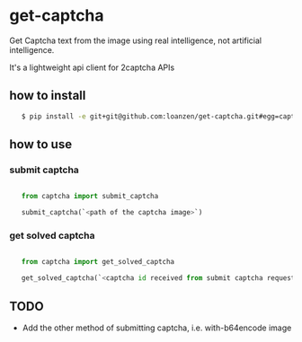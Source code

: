 # get-captcha

  Get Captcha text from the image using real intelligence, not artificial intelligence.

  It's a lightweight api client for 2captcha APIs


## how to install

```bash
   $ pip install -e git+git@github.com:loanzen/get-captcha.git#egg=captcha
```


## how to use

### submit captcha

```python

   from captcha import submit_captcha

   submit_captcha(`<path of the captcha image>`)

```


### get solved captcha

```python

   from captcha import get_solved_captcha

   get_solved_captcha(`<captcha id received from submit captcha request>`)

```


## TODO

- Add the other method of submitting captcha, i.e. with-b64encode image